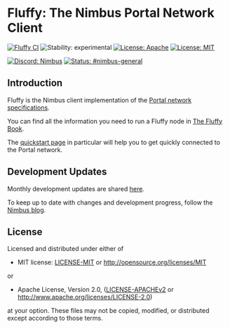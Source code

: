 # Fluffy: The Nimbus Portal Network Client

[![Fluffy CI](https://github.com/status-im/nimbus-eth1/actions/workflows/fluffy.yml/badge.svg)](https://github.com/status-im/nimbus-eth1/actions/workflows/fluffy.yml)
![Stability: experimental](https://img.shields.io/badge/stability-experimental-orange.svg)
[![License: Apache](https://img.shields.io/badge/license-Apache%202.0-blue.svg)](https://opensource.org/licenses/Apache-2.0)
[![License: MIT](https://img.shields.io/badge/license-MIT-blue.svg)](https://opensource.org/licenses/MIT)

[![Discord: Nimbus](https://img.shields.io/badge/Discord-Nimbus-blue.svg)](https://discord.gg/XRxWahP)
[![Status: #nimbus-general](https://img.shields.io/badge/Status-nimbus--general-blue.svg)](https://join.status.im/nimbus-general)

## Introduction

Fluffy is the Nimbus client implementation of the
[Portal network specifications](https://github.com/ethereum/portal-network-specs).

You can find all the information you need to run a Fluffy node in
[The Fluffy Book](https://status-im.github.io/nimbus-eth1).

The [quickstart page](https://status-im.github.io/nimbus-eth1/quick-start.html)
in particular will help you to get quickly connected to the Portal network.

## Development Updates

Monthly development updates are shared
[here](https://hackmd.io/jRpxY4WBQJ-hnsKaPDYqTw).

To keep up to date with changes and development progress, follow the
[Nimbus blog](https://our.status.im/tag/nimbus/).

## License

Licensed and distributed under either of

* MIT license: [LICENSE-MIT](../LICENSE-MIT) or http://opensource.org/licenses/MIT

or

* Apache License, Version 2.0, ([LICENSE-APACHEv2](../LICENSE-APACHEv2) or http://www.apache.org/licenses/LICENSE-2.0)

at your option. These files may not be copied, modified, or distributed except according to those terms.
